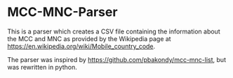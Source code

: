 # MCC-MNC-Parser

This is a parser which creates a CSV file containing the information about the MCC and MNC as provided by the Wikipedia
page at https://en.wikipedia.org/wiki/Mobile_country_code.

The parser was inspired by https://github.com/pbakondy/mcc-mnc-list, but was rewritten in python.
